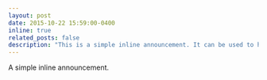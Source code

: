 ```yaml
---
layout: post
date: 2015-10-22 15:59:00-0400
inline: true
related_posts: false
description: "This is a simple inline announcement. It can be used to highlight a new feature or a new paper."
---
```


A simple inline announcement.
